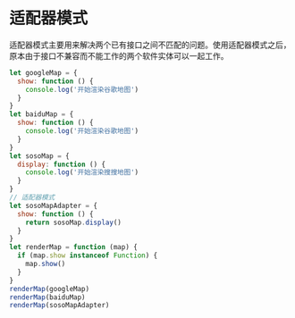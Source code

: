 适配器模式
====

适配器模式主要用来解决两个已有接口之间不匹配的问题。使用适配器模式之后，原本由于接口不兼容而不能工作的两个软件实体可以一起工作。

```js
let googleMap = {
  show: function () {
    console.log('开始渲染谷歌地图')
  }
}
let baiduMap = {
  show: function () {
    console.log('开始渲染谷歌地图')
  }
}
let sosoMap = {
  display: function () {
    console.log('开始渲染搜搜地图')
  }
}
// 适配器模式
let sosoMapAdapter = {
  show: function () {
    return sosoMap.display()
  }
}
let renderMap = function (map) {
  if (map.show instanceof Function) {
    map.show()
  }
}
renderMap(googleMap)
renderMap(baiduMap)
renderMap(sosoMapAdapter)
```
